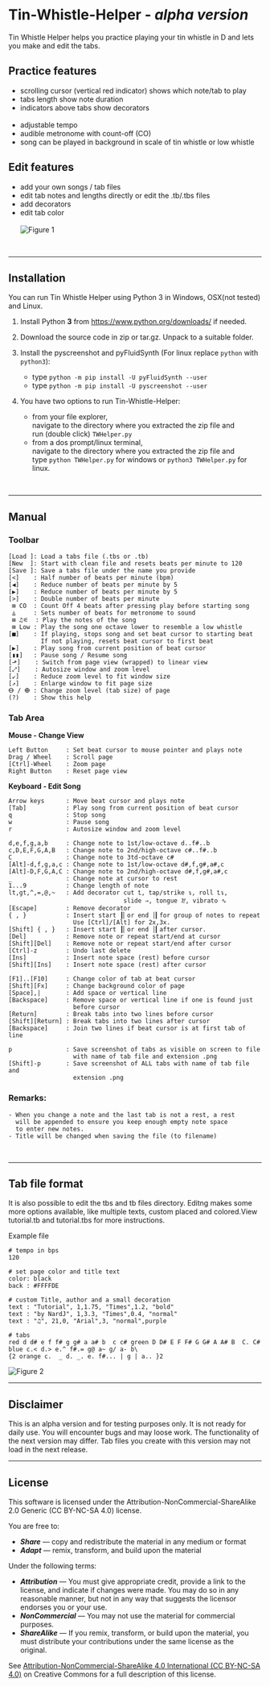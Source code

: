 # Tin-Whistle-Helper - _alpha version_
Tin Whistle Helper helps you practice playing your tin whistle in D 
and lets you make and edit the tabs. 

## Practice features
- scrolling cursor (vertical red indicator) shows which note/tab to play
- tabs length show note duration 
- indicators above tabs show decorators
<br />  <br />
- adjustable tempo 
- audible metronome with count-off (CO)
- song can be played in background in scale of tin whistle or low whistle

## Edit features
- add your own songs / tab files
- edit tab notes and lengths directly or edit the .tb/.tbs files
- add decorators
- edit tab color
<br />  <br />
![Figure 1](https://github.com/NardJ/Tin-Whistle-Helper/blob/main/screenshots/MainWindow.png "Screenshot")


</br>

---

## Installation
You can run Tin Whistle Helper using Python 3 in Windows, OSX(not tested) and Linux. 

1) Install Python **3** from https://www.python.org/downloads/ if needed. 

2) Download the source code in zip or tar.gz. Unpack to a suitable folder.

3) Install the pyscreenshot and pyFluidSynth (For linux replace ```python``` with ```python3```):
   * type ```python -m pip install -U pyFluidSynth --user```
   * type ```python -m pip install -U pyscreenshot --user```
   
4) You have two options to run Tin-Whistle-Helper:
   * from your file explorer, </br>navigate to the directory where you extracted the zip file and </br>run (double click) ```TWHelper.py```
   * from a dos prompt/linux terminal, </br>navigate to the directory where you extracted the zip file and </br>
   type ```python TWHelper.py``` for windows or ```python3 TWHelper.py``` for linux.

</br>

---



## Manual

### Toolbar
```
[Load ]: Load a tabs file (.tbs or .tb)
[New  ]: Start with clean file and resets beats per minute to 120
[Save ]: Save a tabs file under the name you provide
[<]    : Half number of beats per minute (bpm)
[◀]    : Reduce number of beats per minute by 5
[▶]    : Reduce number of beats per minute by 5
[>]    : Double number of beats per minute 
 ⊠ CO  : Count Off 4 beats after pressing play before starting song
 ⏅     : Sets number of beats for metronome to sound
 ⊠ ♫⚟  : Play the notes of the song
 ⊠ Low : Play the song one octave lower to resemble a low whistle
[■]    : If playing, stops song and set beat cursor to starting beat
         If not playing, resets beat cursor to first beat
[▶]    : Play song from current position of beat cursor
[▮▮]   : Pause song / Resume song 
[⬏]    : Switch from page view (wrapped) to linear view
[⤢]    : Autosize window and zoom level
[↙]    : Reduce zoom level to fit window size
[↗]    : Enlarge window to fit page size
ⴱ / ⴲ : Change zoom level (tab size) of page
(?)    : Show this help
```

### Tab Area

**Mouse - Change View**
```
Left Button     : Set beat cursor to mouse pointer and plays note
Drag / Wheel    : Scroll page
[Ctrl]-Wheel    : Zoom page
Right Button    : Reset page view
```
**Keyboard - Edit Song**
```
Arrow keys      : Move beat cursor and plays note
[Tab]           : Play song from current position of beat cursor
q               : Stop song 
w               : Pause song
r               : Autosize window and zoom level

d,e,f,g,a,b     : Change note to 1st/low-octave d..f#..b
c,D,E,F,G,A,B   : Change note to 2nd/high-octave c#..f#..b
C               : Change note to 3td-octave c#
[Alt]-d,f,g,a,c : Change note to 1st/low-octave d#,f,g#,a#,c
[Alt]-D,F,G,A,C : Change note to 2nd/high-octave d#,f,g#,a#,c
_               : Change note at cursor to rest
1...9           : Change length of note
lt,gt,^,=,@,~   : Add decorator cut ⮤, tap/strike ↴, roll ⮤↴, 
                                slide ⇒, tongue ᳅, vibrato ∿
[Escape]        : Remove decorator
{ , }           : Insert start ┃▏or end │▎for group of notes to repeat
                  Use [Ctrl]/[Alt] for 2x,3x.
[Shift] { , }   : Insert start ┃▏or end │▎after cursor.                  
[Del]           : Remove note or repeat start/end at cursor
[Shift][Del]    : Remove note or repeat start/end after cursor
[Ctrl]-z        : Undo last delete
[Ins]           : Insert note space (rest) before cursor
[Shift][Ins]    : Insert note space (rest) after cursor

[F1]..[F10]     : Change color of tab at beat cursor
[Shift][Fx]     : Change background color of page
[Space],|       : Add space or vertical line
[Backspace]     : Remove space or vertical line if one is found just 
                  before cursor
[Return]        : Break tabs into two lines before cursor
[Shift][Return] : Break tabs into two lines after cursor
[Backspace]     : Join two lines if beat cursor is at first tab of line

p               : Save screenshot of tabs as visible on screen to file  
                  with name of tab file and extension .png
[Shift]-p       : Save screenshot of ALL tabs with name of tab file and 
                  extension .png
```

### Remarks:
```
- When you change a note and the last tab is not a rest, a rest 
  will be appended to ensure you keep enough empty note space 
  to enter new notes.
- Title will be changed when saving the file (to filename)
```

</br>

---

## Tab file format

It is also possible to edit the tbs and tb files directory.
Editng makes some more options available, like multiple texts, 
custom placed and colored.View tutorial.tb and tutorial.tbs for 
more instructions.

Example file
```
# tempo in bps
120

# set page color and title text
color: black
back : #FFFFDE

# custom Title, author and a small decoration
text : "Tutorial", 1,1.75, "Times",1.2, "bold"
text : "by NardJ", 1,3.3, "Times",0.4, "normal"
text : "♫", 21,0, "Arial",3, "normal",purple

# tabs
red d d# e f f# g g# a a# b  c c# green D D# E F F# G G# A A# B  C. C# 
blue c.< d.> e.^ f#.= g@ a~ g/ a- b\ 
{2 orange c.  _ d. _. e. f#... | g | a.. }2
``` 
![Figure 2](https://github.com/NardJ/Tin-Whistle-Helper/blob/main/screenshots/Tutorial.png "Screenshot")

---

## Disclaimer

This is an alpha version and for testing purposes only. It is not ready 
for daily use. You will encounter bugs and may loose work.
The functionality of the next version may differ. Tab files you create 
with this version may not load in the next release. 


---

## License

This software is licensed under the Attribution-NonCommercial-ShareAlike 2.0 Generic (CC BY-NC-SA 4.0) license.

You are free to:
* ***Share*** — copy and redistribute the material in any medium or format
* ***Adapt*** — remix, transform, and build upon the material 
    
Under the following terms:
* ***Attribution*** — You must give appropriate credit, provide a link to the license, and indicate if changes were made. You may do so in any reasonable manner, but not in any way that suggests the licensor endorses you or your use.
* ***NonCommercial*** — You may not use the material for commercial purposes.
* ***ShareAlike*** — If you remix, transform, or build upon the material, you must distribute your contributions under the same license as the original. 

See <a href="https://creativecommons.org/licenses/by-nc-sa/4.0" target="_blank">Attribution-NonCommercial-ShareAlike 4.0 International (CC BY-NC-SA 4.0)</a> on Creative Commons for a full description of this license.

